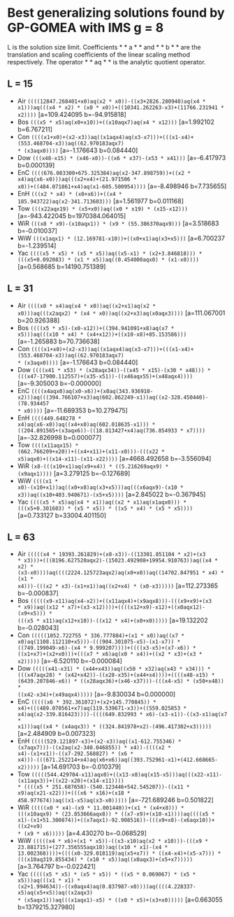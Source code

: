 # Best generalizing solutions found by GP-GOMEA with IMS g = 8
L is the solution size limit. Coefficients  *  * a *  *  and  *  * b *  *  are the translation and scaling coefficients of the linear scaling method respectively. The operator  *  * aq *  *  is the analytic quotient operator.

## L = 15
 *  Air <code>((((12847.268401+x0)aq(x2  *  x0))-((x3+2826.280940)aq(x4  *  x1)))aq(((x4  *  x2)  *  (x0  *  x0))+((10341.262263-x3)+(11766.231941  *  x2))))</code>
 [a=109.424095 b=-94.915818]
 *  Bos <code>(((x5  *  x5)aq(x0+x10))+((x10aqx7)aq(x4  *  x12)))</code>
 [a=1.992102 b=6.767211]
 *  Con <code>((((x1+x0)+(x2-x3))aq((x1aqx4)aq(x3-x7)))+(((x1-x4)+(553.468704-x3))aq((62.970183aqx7)  *  (x3aqx0))))</code>
 [a=-1.176643 b=0.084440]
 *  Dow <code>(((x48-x15)  *  (x46-x0))-((x6  *  x37)-(x53  *  x41)))</code>
 [a=-6.417973 b=0.000139]
 *  EnC <code>((((676.083300+675.325384)aq(x2-347.898759))+((x2 * x4)aq(x6-x0)))aq(((x2+x4)+(21.971506 * x0))+((484.071861+x4)aq(x1-605.500954))))</code>
 [a=-8.498946 b=7.735655]
 *  EnH <code>(((x2 * x4) * (x0+x6))+((x4 * 185.943722)aq(x2-341.713603)))</code>
 [a=1.561977 b=0.011168]
 *  Tow <code>(((x22aqx19) * (x5+x0))aq((x0 * x19) * (x15-x12)))</code>
 [a=-943.422045 b=1970384.064015]
 *  WiR <code>(((x8 * x9)-(x10aqx1)) * (x9 * (55.386370aqx9)))</code>
 [a=3.518683 b=-0.010037]
 *  WiW <code>(((x1aqx1) * (12.169781-x10))+((x0+x1)aq(x3+x5)))</code>
 [a=6.700237 b=-1.239514]
 *  Yac <code>((((x5 * x5) * (x5 * x5))aq((x5-x1) * (x2+3.846818))) * (((x5+0.092083) * (x1 * x5))aq((0.454000aqx0) * (x1-x0))))</code>
 [a=0.568685 b=14190.751389]


## L = 31
 *  Air <code>((((x0 * x4)aq(x4 * x0))aq((x2+x1)aq(x2 * x0)))aq(((x2aqx2) * (x4 * x0))aq((x2+x3)aq(x0aqx3))))</code>
 [a=111.067001 b=20.926388]
 *  Bos <code>((((x5 * x5)-(x0-x12))+((394.941091+x8)aq(x7 * x5)))aq(((x10 * x4) * (x4+x12))+((x10-x8)+85.153586)))</code>
 [a=-1.265883 b=70.736638]
 *  Con <code>((((x1+x0)+(x2-x3))aq((x1aqx4)aq(x3-x7)))+(((x1-x4)+(553.468704-x3))aq((62.970183aqx7) * (x3aqx0))))</code>
 [a=-1.176643 b=0.084440]
 *  Dow <code>((((x41 * x53) * (x28aqx34))-((x45 * x15)-(x30 * x48))) * (((x47-17900.112557)+(x35-x51))-((x46aqx55)+(x48aqx4))))</code>
 [a=-9.305003 b=-0.000000]
 *  EnC <code>((((x4aqx0)aq(x0-x6))+(x0aq(343.936910-x2)))aq(((394.766107+x3)aq(602.862249-x1))aq((x2-328.450440)-(78.934457 * x0))))</code>
 [a=-11.689353 b=10.279475]
 *  EnH <code>((((449.648278 * x4)aq(x6-x0))aq((x4+x0)aq(602.018635-x1))) * ((204.891565+(x3aqx6))-((18.813427+x4)aq(736.854933 * x7))))</code>
 [a=-32.826998 b=0.000077]
 *  Tow <code>((((x11aqx15) * (662.766209+x20))+((x4+x11)+(x11-x0)))-(((x22 * x5)aqx0)+((x14-x11)-(x11-x22))))</code>
 [a=4668.492658 b=-3.556094]
 *  WiR <code>(x8-(((x10+x1)aq(x9+x4)) * ((5.216269aqx9) * (x9aqx1))))</code>
 [a=3.279125 b=-0.127689]
 *  WiW <code>((((x1 * x0)-(x10+x1))aq((x0+x8)aq(x3+x5)))aq(((x6aqx9)-(x10 * x3))aq((x10+403.940671)-(x5+x5))))</code>
 [a=2.845022 b=-0.367945]
 *  Yac <code>((((x5 * x5)aq(x4 * x1))aq((x2 * x1)aq(x1aqx0))) * (((x5+0.301603) * (x5 * x5)) * ((x5 * x4) * (x5 * x5))))</code>
 [a=0.733127 b=33004.401150]


## L = 63

 *  Air <code>(((((x4 * 19393.261829)+(x0-x3))-((13301.851104 * x2)+(x3 * x3)))+(((8196.627520aqx2)-(15023.492908+19954.910763))aq((x4 * x2) * (x3-x0))))aq((((2224.125723aqx2)aq(x0+x0))aq((14702.847951 * x4) * (x1 * x4)))-(((x2 * x3)-(x1+x1))aq((x2+x4) * (x0-x3)))))</code>
 [a=112.273365 b=-0.000837]
 *  Bos <code>(((((x9-x11)aq(x4-x2))+((x11aqx4)+(x9aqx8)))-(((x9+x9)+(x3 * x9))aq((x12 * x7)+(x3-x12))))+((((x12+x9)-x12)+((x0aqx12)-(x9+x5))) * (((x5 * x11)aq(x12+x10))-((x12 * x4)+(x0+x0)))))</code>
 [a=19.132202 b=-0.028043]
 *  Con <code>(((((1052.722755 * 336.777884)+(x1 * x0))aq((x7 * x0)aq(1108.112110+x5)))-(((904.301075-x5)-(x1-x7)) * ((749.199049-x6)-(x4 * 9.999207))))+((((x3-x5)+(x7-x6)) * ((x1+x7)+(x2+x0)))+(((x7 * x6)aq(x0 * x4))+((x2 * x3)+(x3 * x2)))))</code>
 [a=-6.520110 b=-0.000084]
 *  Dow <code>(((((x41-x31) * (x44+x43))aq((x50 * x32)aq(x43 * x34))) * (((x47aqx28) * (x42+x42))-((x28-x35)+(x44+x4))))+((((x48-x15) * (6439.207846-x6)) * ((x28aqx36)+(x46-x37)))-(((x4-x5) * (x50+x48)) * ((x42-x34)+(x49aqx4)))))</code>
 [a=-9.830034 b=0.000000]
 *  EnC <code>(((((x6 * 392.361072)+(x2+145.770845)) * x4)+(((489.070561+x7)aq(119.539671-x3))+((559.025853 * x4)aq(x2-339.816423))))-((((649.832993 * x6)-(x3-x1))-((x3-x1)aq(x7 * x1)))aq((x4 * (x4aqx3)) * ((324.841978+x2)-(496.417302+x3)))))</code>
 [a=2.484909 b=0.007323]
 *  EnH <code>(((((529.121897-x3)+(x2-x3))aq((x1-612.755346) * (x7aqx7)))-((x2aq(x2-340.046855)) * x4))-((((x2 * x4)-(x1+x1))-((x7-292.568827) * (x6 * x4)))-(((671.252214+x4)aq(x6+x6))aq((393.752961-x1)+(412.668665-x2)))))</code>
 [a=14.691703 b=-0.010379]
 *  Tow <code>(((((544.429704-x11)aqx0)+((x13-x8)aq(x15-x5)))aq(((x22-x11)-(x11aqx3))+((x22-x20)+(x14-x11)))) * ((((x5 * 251.687658)-(540.123446+542.545207))-((x11 * x9)aq(x21-x22)))+(((x6 * x16)+(x18 * 458.977674))aq((x1-x5)aq(x3-x0)))))</code>
 [a=-721.689246 b=0.501822]
 *  WiR <code>(((((x0 * x4)-(x9 * 11.001440))+(x1 * (x4+x8))) * (((x10aqx9) * (23.853666aqx8)) * ((x7-x9)+(x10-x1))))aq((((x5 * x1)-(x1+51.300874))+((x7aqx1)-92.908516))-(((x9+x8)-(x6aqx10))+((x2+x9) * (x9 * x6)))))</code>
 [a=4.430270 b=-0.068529]
 *  WiW <code>(((((x4 * x6)+(x1 * x5))-((x3-x10)aq(x2 * x10)))-(((x9 * 23.881715)+(277.356555aqx10))aq((x10 * x1)-(x4 * 13.002368))))+((((x0-329.018119)aq(x5+x7)) * ((x4-x4)+(x5-x7))) * (((x10aq319.855434) * (x10 * x5))aq((x0aqx3)+(x5+x7)))))</code>
 [a=3.764797 b=-0.022421]
 *  Yac <code>(((((x5 * x5) * (x5 * x5)) * ((x5 * 0.069067) * (x5 * x5)))aq(((x1 * x1) * (x2+1.994634))-((x0aqx4)aq(0.837987-x0))))aq((((4.228337-x5)aq(x5+x5))aq((x2aqx3) * (x5aqx1)))aq(((x1aqx1)-x5) * ((x0 * x5)+(x3+x0)))))</code>
 [a=0.663055 b=1379215.327980]

